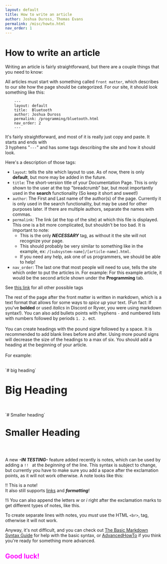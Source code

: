 ```yaml
---
layout: default
title: How to write an article
author: Joshua Duross, Thomas Evans
permalink: /misc/howto.html
nav_order: 1
---
```


# How to write an article

Writing an article is fairly straightforward, but there are a couple things that you need to know:

All articles must start with something called `front matter`, which describes to our site how the page should be categorized. For our site, it should look something like this:
```
    ---
    layout: default
    title:  Bluetooth
    author: Joshua Duross
    permalink: /programming/bluetooth.html
    nav_order: 2
    ---
```
It's fairly straightforward, and most of it is really just copy and paste. It starts and ends with 
<br>
3 hyphens "`---`" and has some tags describing the site and how it should look.

Here's a description of those tags:
- `layout`: tells the site which layout to use. As of now, there is only **default**, but more may be added in the future.
- `title`: The short-version title of your Documentation Page. This is only shown to the user at the top "breadcrumb" bar, but most importantly used in the **search** functionality (So keep it short and sweet!)
- `author`: The First and Last name of the author(s) of the page. Currently it is only used in the search functionality, but may be used for other purposes later. If there are multiple authors, separate the names with commas.
- `permalink`: The link (at the top of the site) at which this file is displayed. This one is a bit more complicated, but shouldn't be too bad. It is important to note:
    - This is the only ***NECESSARY*** tag, as without it the site will not recognize your page.
    - This should probably be very similar to something like in the example, ex: `/[subsystem-name]/[article-name].html`.
    - If you need any help, ask one of us programmers, we should be able to help!
- `nav_order`: The last one that most people will need to use, tells the site which order to put the articles in. For example: For this example article, it would be the second article shown under the **Programming** tab.

See [this link](/misc/allTags.html) for all other possible tags

The rest of the page after the front matter is written in markdown, which is a text format that allows for some ways to *spice up* your text. (Fun fact: If you've **bolded** or used *italics* in Discord or Ryver, you were using markdown syntax!). You can also add bullets points with hyphens `-` and numbered lists with numbers followed by periods `1. 2.` ect.
<br> 
<br>
You can create headings with the pound sign`#` followed by a space. It is recommended to add blank lines before and after. Using more pound signs will decrease the size of the headings to a max of six. You should add a heading at the beginning of your article.
<br>
<br>
For example:
<br>

<br>
`# big heading`
<br>

<p style="font-size:34px;"><b> Big Heading </b></p> 

<br>
`# Smaller heading`
<br>

<p style="font-size:30px;"><b> Smaller Heading </b></p> 

<br>

A new ___-IN TESTING-___ feature added recently is notes, which can be used by adding a `!! ` at the _beginning_ of the line. This syntax is subject to change, but currently you have to make sure you add a space after the exclamation points, as it will not work otherwise. A note looks like this:

!! This is a note!<br>It also still supports [links](https://youtu.be/dQw4w9WgXcQ) and ___formatting___!

!!i You can also append the letters _w_ or _i_ right after the exclamation marks to get different types of notes, like this.

To create separate lines with notes, you _must_ use the HTML `<br>`, tag, otherwise it will not work.

Anyway, it's not difficult, and you can check out [The Basic Markdown Syntax Guide](https://markdownguide.offshoot.io/basic-syntax/) for help with the basic syntax, or [AdvancedHowTo](/misc/advancedHowto.html) if you think you're ready for something more advanced.





<h2 style="color:magenta"> Good luck! </h2>